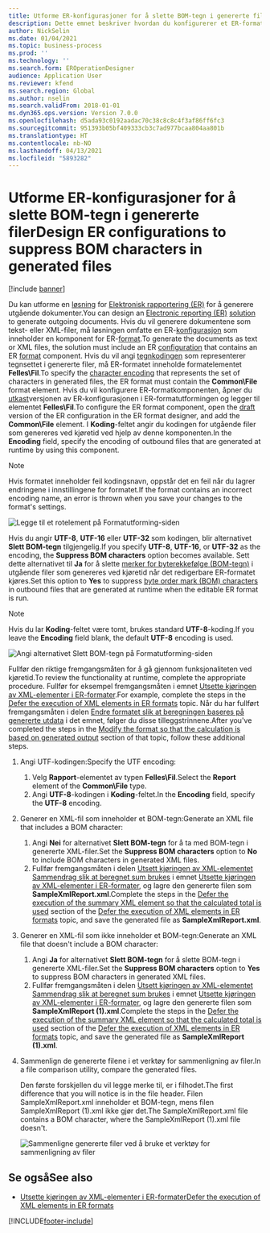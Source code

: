 ```yaml
---
title: Utforme ER-konfigurasjoner for å slette BOM-tegn i genererte filer
description: Dette emnet beskriver hvordan du konfigurerer et ER-format (Elektronisk rapportering) slik at det genererer rapporter som sletter merker for byterekkefølge (BOM-tegn).
author: NickSelin
ms.date: 01/04/2021
ms.topic: business-process
ms.prod: ''
ms.technology: ''
ms.search.form: EROperationDesigner
audience: Application User
ms.reviewer: kfend
ms.search.region: Global
ms.author: nselin
ms.search.validFrom: 2018-01-01
ms.dyn365.ops.version: Version 7.0.0
ms.openlocfilehash: d5ada93c0192aadac70c38c8c8c4f3af86ff6fc3
ms.sourcegitcommit: 951393b05bf409333cb3c7ad977bcaa804aa801b
ms.translationtype: HT
ms.contentlocale: nb-NO
ms.lasthandoff: 04/13/2021
ms.locfileid: "5893282"
---
```

# <a name="design-er-configurations-to-suppress-bom-characters-in-generated-files"></a><span data-ttu-id="2a49f-103">Utforme ER-konfigurasjoner for å slette BOM-tegn i genererte filer</span><span class="sxs-lookup"><span data-stu-id="2a49f-103">Design ER configurations to suppress BOM characters in generated files</span></span>

[!include [banner](../includes/banner.md)]

<span data-ttu-id="2a49f-104">Du kan utforme en [løsning](er-quick-start1-new-solution.md) for [Elektronisk rapportering (ER)](general-electronic-reporting.md) for å generere utgående dokumenter.</span><span class="sxs-lookup"><span data-stu-id="2a49f-104">You can design an [Electronic reporting (ER)](general-electronic-reporting.md) [solution](er-quick-start1-new-solution.md) to generate outgoing documents.</span></span> <span data-ttu-id="2a49f-105">Hvis du vil generere dokumentene som tekst- eller XML-filer, må løsningen omfatte en ER-[konfigurasjon](general-electronic-reporting.md#Configuration) som inneholder en komponent for ER-[format](general-electronic-reporting.md#FormatComponentOutbound).</span><span class="sxs-lookup"><span data-stu-id="2a49f-105">To generate the documents as text or XML files, the solution must include an ER [configuration](general-electronic-reporting.md#Configuration) that contains an ER [format](general-electronic-reporting.md#FormatComponentOutbound) component.</span></span> <span data-ttu-id="2a49f-106">Hvis du vil angi [tegnkodingen](/windows/win32/intl/character-sets) som representerer tegnsettet i genererte filer, må ER-formatet inneholde formatelementet **Felles\\Fil**.</span><span class="sxs-lookup"><span data-stu-id="2a49f-106">To specify the [character encoding](/windows/win32/intl/character-sets) that represents the set of characters in generated files, the ER format must contain the **Common\\File** format element.</span></span> <span data-ttu-id="2a49f-107">Hvis du vil konfigurere ER-formatkomponenten, åpner du [utkast](general-electronic-reporting.md#component-versioning)versjonen av ER-konfigurasjonen i ER-formatutformingen og legger til elementet **Felles\\Fil**.</span><span class="sxs-lookup"><span data-stu-id="2a49f-107">To configure the ER format component, open the [draft](general-electronic-reporting.md#component-versioning) version of the ER configuration in the ER format designer, and add the **Common\\File** element.</span></span> <span data-ttu-id="2a49f-108">I **Koding**-feltet angir du kodingen for utgående filer som genereres ved kjøretid ved hjelp av denne komponenten.</span><span class="sxs-lookup"><span data-stu-id="2a49f-108">In the **Encoding** field, specify the encoding of outbound files that are generated at runtime by using this component.</span></span>

> [!NOTE]
> <span data-ttu-id="2a49f-109">Hvis formatet inneholder feil kodingsnavn, oppstår det en feil når du lagrer endringene i innstillingene for formatet.</span><span class="sxs-lookup"><span data-stu-id="2a49f-109">If the format contains an incorrect encoding name, an error is thrown when you save your changes to the format's settings.</span></span>

![Legge til et rotelement på Formatutforming-siden](./media/er-suppress-bom-characters-image1.gif)

<span data-ttu-id="2a49f-111">Hvis du angir **UTF-8**, **UTF-16** eller **UTF-32** som kodingen, blir alternativet **Slett BOM-tegn** tilgjengelig.</span><span class="sxs-lookup"><span data-stu-id="2a49f-111">If you specify **UTF-8**, **UTF-16**, or **UTF-32** as the encoding, the **Suppress BOM characters** option becomes available.</span></span> <span data-ttu-id="2a49f-112">Sett dette alternativet til **Ja** for å slette [merker for byterekkefølge (BOM-tegn)](/globalization/encoding/byte-order-mark) i utgående filer som genereres ved kjøretid når det redigerbare ER-formatet kjøres.</span><span class="sxs-lookup"><span data-stu-id="2a49f-112">Set this option to **Yes** to suppress [byte order mark (BOM) characters](/globalization/encoding/byte-order-mark) in outbound files that are generated at runtime when the editable ER format is run.</span></span>

> [!NOTE]
> <span data-ttu-id="2a49f-113">Hvis du lar **Koding**-feltet være tomt, brukes standard **UTF-8**-koding.</span><span class="sxs-lookup"><span data-stu-id="2a49f-113">If you leave the **Encoding** field blank, the default **UTF-8** encoding is used.</span></span>

![Angi alternativet Slett BOM-tegn på Formatutforming-siden](./media/er-suppress-bom-characters-image2.gif)

<span data-ttu-id="2a49f-115">Fullfør den riktige fremgangsmåten for å gå gjennom funksjonaliteten ved kjøretid.</span><span class="sxs-lookup"><span data-stu-id="2a49f-115">To review the functionality at runtime, complete the appropriate procedure.</span></span> <span data-ttu-id="2a49f-116">Fullfør for eksempel fremgangsmåten i emnet [Utsette kjøringen av XML-elementer i ER-formater](er-defer-xml-element.md).</span><span class="sxs-lookup"><span data-stu-id="2a49f-116">For example, complete the steps in the [Defer the execution of XML elements in ER formats](er-defer-xml-element.md) topic.</span></span> <span data-ttu-id="2a49f-117">Når du har fullført fremgangsmåten i delen [Endre formatet slik at beregningen baseres på genererte utdata](er-defer-xml-element.md#modify-the-format-so-that-the-calculation-is-based-on-generated-output) i det emnet, følger du disse tilleggstrinnene.</span><span class="sxs-lookup"><span data-stu-id="2a49f-117">After you've completed the steps in the [Modify the format so that the calculation is based on generated output](er-defer-xml-element.md#modify-the-format-so-that-the-calculation-is-based-on-generated-output) section of that topic, follow these additional steps.</span></span>

1. <span data-ttu-id="2a49f-118">Angi UTF-kodingen:</span><span class="sxs-lookup"><span data-stu-id="2a49f-118">Specify the UTF encoding:</span></span>

    1. <span data-ttu-id="2a49f-119">Velg **Rapport**-elementet av typen **Felles\\Fil**.</span><span class="sxs-lookup"><span data-stu-id="2a49f-119">Select the **Report** element of the **Common\\File** type.</span></span>
    2. <span data-ttu-id="2a49f-120">Angi **UTF-8**-kodingen i **Koding**-feltet.</span><span class="sxs-lookup"><span data-stu-id="2a49f-120">In the **Encoding** field, specify the **UTF-8** encoding.</span></span>

2. <span data-ttu-id="2a49f-121">Generer en XML-fil som inneholder et BOM-tegn:</span><span class="sxs-lookup"><span data-stu-id="2a49f-121">Generate an XML file that includes a BOM character:</span></span>

    1. <span data-ttu-id="2a49f-122">Angi **Nei** for alternativet **Slett BOM-tegn** for å ta med BOM-tegn i genererte XML-filer.</span><span class="sxs-lookup"><span data-stu-id="2a49f-122">Set the **Suppress BOM characters** option to **No** to include BOM characters in generated XML files.</span></span>
    2. <span data-ttu-id="2a49f-123">Fullfør fremgangsmåten i delen [Utsett kjøringen av XML-elementet Sammendrag slik at beregnet sum brukes](er-defer-xml-element.md#defer-the-execution-of-the-summary-xml-element-so-that-the-calculated-total-is-used) i emnet [Utsette kjøringen av XML-elementer i ER-formater](er-defer-xml-element.md), og lagre den genererte filen som **SampleXmlReport.xml**.</span><span class="sxs-lookup"><span data-stu-id="2a49f-123">Complete the steps in the [Defer the execution of the summary XML element so that the calculated total is used](er-defer-xml-element.md#defer-the-execution-of-the-summary-xml-element-so-that-the-calculated-total-is-used) section of the [Defer the execution of XML elements in ER formats](er-defer-xml-element.md) topic, and save the generated file as **SampleXmlReport.xml**.</span></span>

3. <span data-ttu-id="2a49f-124">Generer en XML-fil som ikke inneholder et BOM-tegn:</span><span class="sxs-lookup"><span data-stu-id="2a49f-124">Generate an XML file that doesn't include a BOM character:</span></span>

    1. <span data-ttu-id="2a49f-125">Angi **Ja** for alternativet **Slett BOM-tegn** for å slette BOM-tegn i genererte XML-filer.</span><span class="sxs-lookup"><span data-stu-id="2a49f-125">Set the **Suppress BOM characters** option to **Yes** to suppress BOM characters in generated XML files.</span></span>
    2. <span data-ttu-id="2a49f-126">Fullfør fremgangsmåten i delen [Utsett kjøringen av XML-elementet Sammendrag slik at beregnet sum brukes](er-defer-xml-element.md#defer-the-execution-of-the-summary-xml-element-so-that-the-calculated-total-is-used) i emnet [Utsette kjøringen av XML-elementer i ER-formater](er-defer-xml-element.md), og lagre den genererte filen som **SampleXmlReport (1).xml**.</span><span class="sxs-lookup"><span data-stu-id="2a49f-126">Complete the steps in the [Defer the execution of the summary XML element so that the calculated total is used](er-defer-xml-element.md#defer-the-execution-of-the-summary-xml-element-so-that-the-calculated-total-is-used) section of the [Defer the execution of XML elements in ER formats](er-defer-xml-element.md) topic, and save the generated file as **SampleXmlReport (1).xml**.</span></span>

4. <span data-ttu-id="2a49f-127">Sammenlign de genererte filene i et verktøy for sammenligning av filer.</span><span class="sxs-lookup"><span data-stu-id="2a49f-127">In a file comparison utility, compare the generated files.</span></span>

    <span data-ttu-id="2a49f-128">Den første forskjellen du vil legge merke til, er i filhodet.</span><span class="sxs-lookup"><span data-stu-id="2a49f-128">The first difference that you will notice is in the file header.</span></span> <span data-ttu-id="2a49f-129">Filen SampleXmlReport.xml inneholder et BOM-tegn, mens filen SampleXmlReport (1).xml ikke gjør det.</span><span class="sxs-lookup"><span data-stu-id="2a49f-129">The SampleXmlReport.xml file contains a BOM character, where the SampleXmlReport (1).xml file doesn't.</span></span>

    ![Sammenligne genererte filer ved å bruke et verktøy for sammenligning av filer](./media/er-suppress-bom-characters-image3.png)

## <a name="see-also"></a><span data-ttu-id="2a49f-131">Se også</span><span class="sxs-lookup"><span data-stu-id="2a49f-131">See also</span></span>

- [<span data-ttu-id="2a49f-132">Utsette kjøringen av XML-elementer i ER-formater</span><span class="sxs-lookup"><span data-stu-id="2a49f-132">Defer the execution of XML elements in ER formats</span></span>](er-defer-xml-element.md)


[!INCLUDE[footer-include](../../../includes/footer-banner.md)]